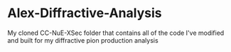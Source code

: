 # Alex-Diffractive-Analysis
My cloned CC-NuE-XSec folder that contains all of the code I've modified and built for my diffractive pion production analysis
